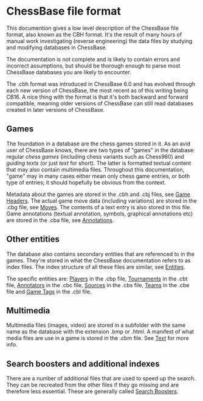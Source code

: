 # ChessBase file format

This documention gives a low level description of the ChessBase file format, also
known as the CBH format. 
It's the result of many hours of manual work investigating (reverse engineering) the data files
by studying and modifying databases in ChessBase.

The documentation is not complete and is likely to contain errors and incorrect assumptions, but should
be thorough enough to parse most ChessBase databases you are likely to encounter.

The .cbh format was introduced in ChessBase 6.0 and has evolved
through each new version of ChessBase, the most recent as of this writing being CB16.
A nice thing with the format is that it's both backward and forward compatible, 
meaning older versions of ChessBase can still read databases created in later versions of ChessBase.

## Games

The foundation in a database are the chess games stored in it. As an avid user of ChessBase
knows, there are two types of "games" in the database: regular _chess games_ (including chess variants such as Chess960) 
and _guiding texts_ (or just _text_ for short).
The latter is formatted textual content that may also contain multimedia files. Throughout this documentation,
"game" may in many cases either mean only chess game entries, or both type of entries; it should hopefully be obvious from the context.

Metadata about the games are stored in the .cbh and .cbj files, see [Game Headers](games.md).
The actual game move data (including variations) are stored in the .cbg file, see [Moves](moves.md). The contents of a text entry is also stored in this file.
Game annotations (textual annotation, symbols, graphical annotations etc) are stored in the .cba file, see [Annotations](annotations.md).

## Other entities

The database also contains secondary entities that are referenced to in the games. They're
stored in what the ChessBase documentation refers to as index files.
The index structure of all these files are similar, see [Entities](entities.md).

The specific entities are: [Players](players.md) in the .cbp file, [Tournaments](tournaments.md) in the .cbt file,
[Annotators](annotators.md) in the .cbc file, [Sources](sources.md) in the .cbs file,
[Teams](teams.md) in the .cbe file and [Game Tags](game_tags.md) in the .cbl file.

## Multimedia

Multimedia files (images, video) are stored in a subfolder with the same name as the database
with the extension .bmp or .html.
A manifest of what media files are use in a game is stored in the .cbm file.
See [Text](text.md) for more info.

## Search boosters and additional indexes

There are a number of additional files that are used to speed up the search.
They can be recreated from the other files if they go missing and are therefore less essential.
These are generally called [Search Boosters](search_boosters.md).
